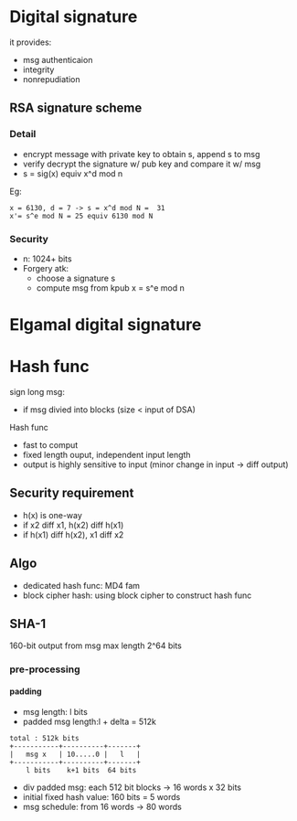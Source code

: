 # Digital signature
it provides:
- msg authenticaion
- integrity
- nonrepudiation

## RSA signature scheme

### Detail
- encrypt message with private key to obtain s, append s to msg
- verify decrypt the signature w/ pub key and compare it w/ msg
- s = sig(x) equiv x^d mod n

Eg:
```
x = 6130, d = 7 -> s = x^d mod N =  31
x'= s^e mod N = 25 equiv 6130 mod N
```

### Security
- n: 1024+ bits
- Forgery atk:
  - choose a signature s
  - compute msg from kpub x = s^e mod n

# Elgamal digital signature


# Hash func
sign long msg:
- if msg divied into blocks (size < input of DSA)

Hash func
- fast to comput
- fixed length ouput, independent input length
- output is highly sensitive to input (minor change in input -> diff output)

## Security requirement
- h(x) is one-way
- if x2 diff x1, h(x2) diff h(x1)
- if h(x1) diff h(x2), x1 diff x2

## Algo
- dedicated hash func: MD4 fam
- block cipher hash: using block cipher to construct hash func

## SHA-1
160-bit output from msg max length 2^64 bits

### pre-processing
#### padding
- msg length: l bits
- padded msg length:l + delta = 512k
```
total : 512k bits
+-----------+----------+-------+
|	msg x	| 10.....0 |   l   |
+-----------+----------+-------+
	l bits	  k+1 bits	64 bits	
```
- div padded msg: each 512 bit blocks -> 16 words x 32 bits
- initial fixed hash value: 160 bits = 5 words
- msg schedule: from 16 words -> 80 words

